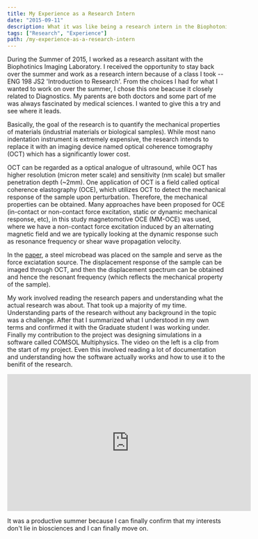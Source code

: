 ```yaml
---
title: My Experience as a Research Intern
date: "2015-09-11"
description: What it was like being a research intern in the Biophotonics Imaging Lab and what it told me about myself.
tags: ["Research", "Experience"]
path: /my-experience-as-a-research-intern
---
```


During the Summer of 2015, I worked as a research assitant with the Biophotinics Imaging Laboratory. I received the opportunity to stay back over the summer and work as a research intern because of a class I took -- ENG 198 JS2 'Introduction to Research'. From the choices I had for what I wanted to work on over the summer, I chose this one beacuse it closely related to Diagnostics. My parents are both doctors and some part of me was always fascinated by medical sciences. I wanted to give this a try and see where it leads.

Basically, the goal of the research is to quantify the mechanical properties of materials (industrial materials or biological samples). While most nano indentation instrument is extremely expensive, the research intends to replace it with an imaging device named optical coherence tomography (OCT) which has a significantly lower cost.

OCT can be regarded as a optical analogue of ultrasound, while OCT has higher resolution (micron meter scale) and sensitivity (nm scale) but smaller penetration depth (~2mm). One application of OCT is a field called optical coherence elastography (OCE), which utilizes OCT to detect the mechanical response of the sample upon perturbation. Therefore, the mechanical properties can be obtained. Many approaches have been proposed for OCE (in-contact or non-contact force excitation, static or dynamic mechanical response, etc), in this study magnetomotive OCE (MM-OCE) was used, where we have a non-contact force excitation induced by an alternating magnetic field and we are typically looking at the dynamic response such as resonance frequency or shear wave propagation velocity.

In the [paper](https://pubmed.ncbi.nlm.nih.gov/23649979/), a steel microbead was placed on the sample and serve as the force exciatation source. The displacement response of the sample can be imaged through OCT, and then the displacement spectrum can be obtained and hence the resonant frequency (which reflects the mechanical property of the sample).

My work involved reading the research papers and understanding what the actual research was about. That took up a majority of my time. Understanding parts of the research without any background in the topic was a challenge. After that I summarized what I understood in my own terms and confirmed it with the Graduate student I was working under. Finally my contribution to the project was designing simulations in a software called COMSOL Multiphysics. The video on the left is a clip from the start of my project. Even this involved reading a lot of documentation and understanding how the software actually works and how to use it to the benifit of the research.

<iframe width="560" height="315" margin="auto" src="https://www.youtube.com/embed/bpSc_7pZgKs" frameborder="0" allow="accelerometer; autoplay; encrypted-media; gyroscope; picture-in-picture" allowfullscreen></iframe>

It was a productive summer because I can finally confirm that my interests don't lie in biosciences and I can finally move on.
